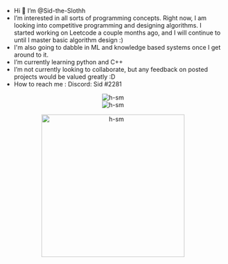 -  Hi 👋 I’m @Sid-the-Slothh
- I’m interested in all sorts of programming concepts. Right now, I am looking into competitive programming and designing algorithms. I started working on Leetcode a couple months ago, and I will continue to until I master basic algorithm design :) 
- I'm also going to dabble in ML and knowledge based systems once I get around to it.
- I’m currently learning python and C++
- I’m not currently looking to collaborate, but any feedback on posted projects would be valued greatly :D
- How to reach me : Discord: Sid #2281


<p align="center" >
  <img src="https://github-readme-streak-stats.herokuapp.com/?user=sidhant-tomar-003&theme=gotham" alt="h-sm" />
  <br>
  <img src="https://github-readme-stats.vercel.app/api?username=sidhant-tomar-003&theme=gotham" alt="h-sm" />
</p>

<p align="center">
  <img src="https://github-readme-stats.vercel.app/api/top-langs?username=sidhant-tomar-003&show_icons=true&locale=en&layout=compact&theme=gotham" alt="h-sm" width="330"/>
</p>
